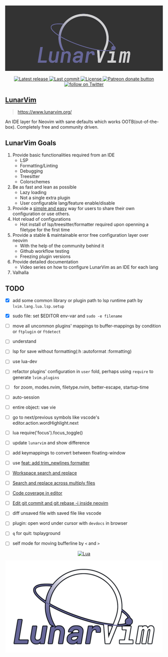 ![LunarVim Demo](./others/media/lunarvim_logo_dark.png)

<div align="center"> <p>
    <a href="https://github.com/lunarvim/LunarVim/releases/latest">
      <img alt="Latest release" src="https://img.shields.io/github/v/release/lunarvim/LunarVim" />
    </a>
    <a href="https://github.com/lunarvim/LunarVim/pulse">
      <img alt="Last commit" src="https://img.shields.io/github/last-commit/lunarvim/LunarVim"/>
    </a>
    <a href="https://github.com/lunarvim/LunarVim/blob/main/LICENSE">
      <img src="https://img.shields.io/github/license/lunarvim/lunarvim?style=flat-square&logo=GNU&label=License" alt="License"
    />
    <a href="https://patreon.com/chrisatmachine" title="Donate to this project using Patreon">
      <img src="https://img.shields.io/badge/patreon-donate-yellow.svg" alt="Patreon donate button" />
    </a>
    <a href="https://twitter.com/intent/follow?screen_name=chrisatmachine">
      <img src="https://img.shields.io/twitter/follow/chrisatmachine?style=social&logo=twitter" alt="follow on Twitter">
    </a>
</p> </div>

## [LunarVim](https://github.com/LunarVim/LunarVim)

> <https://www.lunarvim.org/>

An IDE layer for Neovim with sane defaults which works OOTB(out-of-the-box). Completely free and community driven.


## LunarVim Goals

1. Provide basic functionalities required from an IDE
    - LSP
    - Formatting/Linting
    - Debugging
    - Treesitter
    - Colorschemes
2. Be as fast and lean as possible
    - Lazy loading
    - Not a single extra plugin
    - User configurable lang/feature enable/disable
3. Provide a [simple and easy](https://github.com/LunarVim/LunarVimCommunity) way for users to share their own configuration or use others.
4. Hot reload of configurations
    - Hot install of lsp/treesitter/formatter required upon openning a filetype for the first time
5. Provide a stable & maintainable error free configuration layer over neovim
    - With the help of the community behind it
    - Github workflow testing
    - Freezing plugin versions
6. Provide detailed documentation
    - Video series on how to configure LunarVim as an IDE for each lang
7. Valhalla


## TODO

- [x] add some common library or plugin path to lsp runtime path by `lvim.lang.lua.lsp.setup`
- [x] sudo file: set $EDITOR env-var and `sudo -e filename`
- [ ] move all uncommon plugins' mappings to buffer-mappings by condition or `ftplugin` or `ftdetect`
- [ ] understand [](https://github.com/LunarVim/LunarVim/issues/1600#issuecomment-925027298)
- [ ] lsp for save without formatting(:h :autoformat :formatting) [](https://github.com/LunarVim/LunarVim/issues/1600#issuecomment-925027298)
- [ ] use lua-dev [](https://github.com/mvllow/dots/blob/main/.config/nvim/init.lua#L184)
- [ ] refactor plugins' configuration in `user` fold, perhaps using `require` to generate `lvim.plugins`
- [ ] <C-w> for zoom, modes.nvim, filetype.nvim, better-escape, startup-time
- [ ] auto-session
- [ ] entire object: vae vie
- [ ] go to next/previous symbols like vscode's editor.action.wordHighlight.next
- [ ] lua require('focus').focus_toggle()
- [ ] update `lunarvim` and show difference
- [ ] add keymappings to convert between floating-window
- [ ] use [feat: add trim_newlines formatter](https://github.com/jose-elias-alvarez/null-ls.nvim/commit/f9ca1200102655b21d0d6cc7648917e054d3e123)
- [ ]  [Workspace search and replace](https://github.com/nvim-telescope/telescope.nvim/issues/875)
- [ ]  [Search and replace across multiply files](https://github.com/nvim-lua/wishlist/issues/18)
- [ ]  [Code coverage in editor](https://github.com/nvim-lua/wishlist/issues/31)
- [ ]  [Edit git commit and git rebase -i inside neovim](https://github.com/nvim-lua/wishlist/issues/29)
- [ ] diff unsaved file with saved file like vscode
- [ ] plugin: open word under cursor with `devdocs` in browser
- [ ] `q` for quit: tsplayground
- [ ] self mode for moving bufferline by `<` and `>`


<div align="center" id="madewithlua">

[![Lua](https://img.shields.io/badge/Made%20with%20Lua-blue.svg?style=for-the-badge&logo=lua)](#madewithlua)

</div>

![LunarVim Demo](./others/media/lunarvim_logo_dark_new.png)
